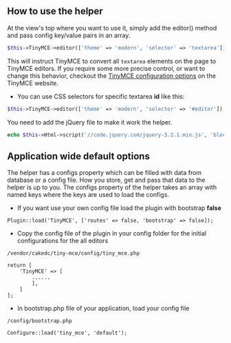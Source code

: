 ## How to use the helper ##

At the view's top where you want to use it, simply add the editor() method and pass config key/value pairs in an array.

```php
$this->TinyMCE->editor(['theme' => 'modern', 'selector' => 'textarea']);
```

This will instruct TinyMCE to convert all `textarea` elements on the page to TinyMCE editors. If you require some more precise control, or want to change this behavior, checkout the [TinyMCE configuration options](http://www.tinymce.com/wiki.php/Configuration) on the TinyMCE website.

* You can use CSS selectors for specific textarea **id** like this: 

```php
$this->TinyMCE->editor(['theme' => 'modern', 'selector' => '#editor']);
```

You need to add the jQuery file to make it work the helper.

```php
echo $this->Html->script('//code.jquery.com/jquery-3.2.1.min.js', 'block' => true);
```


Application wide default options
--------------------------------

The helper has a configs property which can be filled with data from database or a config file. How you store, get and pass that data to the helper is up to you. The configs property of the helper takes an array with named keys where the keys are used to load the configs.

* If you want use your own config file load the plugin with bootstrap **false**

```
Plugin::load('TinyMCE', ['routes' => false, 'bootstrap' => false]);

```
* Copy the config file of the plugin in your config folder for the initial configurations for the all editors


```
/vendor/cakedc/tiny-mce/config/tiny_mce.php

return [
    'TinyMCE' => [
        ......
        ],
    ]
];

```

* In bootstrap.php file of your application, load your config file


```
/config/bootstrap.php

Configure::load('tiny_mce', 'default');
```
